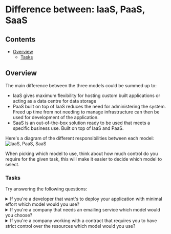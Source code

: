 # Difference between: IaaS, PaaS, SaaS

<!--TOC_START-->
## Contents
- [Overview](#overview)
	- [Tasks](#tasks)

<!--TOC_END-->
## Overview

The main difference between the three models could be summed up to:
- IaaS gives maximum flexibility for hosting custom built applications or acting as a data centre for data storage
- PaaS built on top of IaaS reduces the need for administering the system. 
Freed up time from not needing to manage infrastructure can then be used for development of the application.
- SaaS is an out-of-the-box solution ready to be used that meets a specific business use.
Built on top of IaaS and PaaS.

Here's a diagram of the different responsibilities between each model:
![IaaS, PaaS, SaaS](https://imgur.com/3qRMo6r.jpg)

When picking which model to use, think about how much control do you require for the given task, this will make it easier to decide which model to select.

### Tasks

Try answering the following questions:

<details>

<summary>If you're a developer that want's to deploy your application with minimal effort which model would you use?</summary>

**PaaS**

</details>

<details>

<summary>If you're a company that needs an emailing service which model would you choose?</summary>

SaaS

</details>

<details>

<summary>If you're a company working with a contract that requires you to have strict control over the resources which model would you use?</summary>

IaaS

</details>
